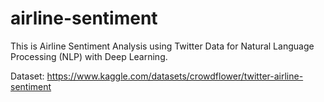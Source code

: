 # airline-sentiment

This is Airline Sentiment Analysis using Twitter Data for Natural Language Processing (NLP) with Deep Learning.

Dataset: https://www.kaggle.com/datasets/crowdflower/twitter-airline-sentiment

